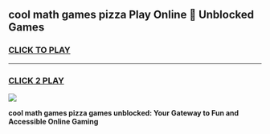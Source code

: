 
## cool math games pizza Play Online 👋 Unblocked Games
<h3>
<a href="https://news.freeplayer.one?title=cool_math_games_pizza&ref=17CMG">CLICK TO PLAY</a></h3>
<hr>

<h3>
<a href="https://news.freeplayer.one?title=cool_math_games_pizza&ref=17CMG">CLICK 2 PLAY</a>
  
</h3>

<a href="https://news.freeplayer.one?title=cool_math_games_pizza&ref=17CMG/"><img src="https://clearcache.store/games.png"></a>


**cool math games pizza games unblocked: Your Gateway to Fun and Accessible Online Gaming**
